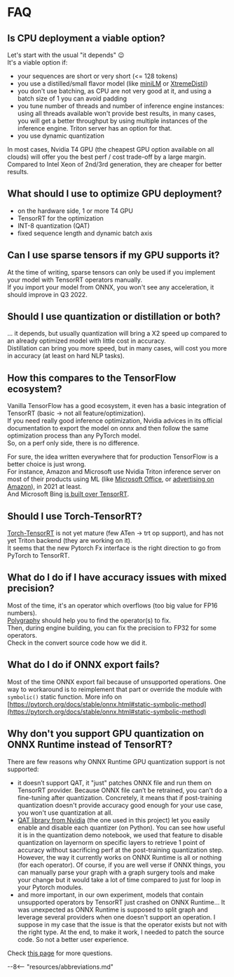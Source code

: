 # FAQ

## Is CPU deployment a viable option?

Let's start with the usual "it depends" :wink:  
It's a viable option if:

* your sequences are short or very short (<= 128 tokens)
* you use a distilled/small flavor model (like [miniLM](https://arxiv.org/abs/2002.10957) or [XtremeDistil](https://www.microsoft.com/en-us/research/uploads/prod/2020/04/XtremeDistil_ACL_2020.pdf))
* you don't use batching, as CPU are not very good at it, and using a batch size of 1 you can avoid padding
* you tune number of threads and number of inference engine instances:
using all threads available won't provide best results, 
in many cases, you will get a better throughput by using multiple instances of the inference engine. 
Triton server has an option for that.
* you use dynamic quantization

In most cases, Nvidia T4 GPU (the cheapest GPU option available on all clouds) will offer you the best perf / cost trade-off by a large margin.  
Compared to Intel Xeon of 2nd/3rd generation, they are cheaper for better results.

## What should I use to optimize GPU deployment?

* on the hardware side, 1 or more T4 GPU
* TensorRT for the optimization
* INT-8 quantization (QAT)
* fixed sequence length and dynamic batch axis

## Can I use sparse tensors if my GPU supports it?

At the time of writing, sparse tensors can only be used if you implement your model with TensorRT operators manually.  
If you import your model from ONNX, you won't see any acceleration, it should improve in Q3 2022.

## Should I use quantization or distillation or both?

... it depends, but usually quantization will bring a X2 speed up compared to an already optimized model with little cost in accuracy.  
Distillation can bring you more speed, but in many cases, will cost you more in accuracy (at least on hard NLP tasks).

## How this compares to the TensorFlow ecosystem?

Vanilla TensorFlow has a good ecosystem, it even has a basic integration of TensorRT (basic -> not all feature/optimization).   
If you need really good inference optimization, Nvidia advices in its official documentation to export the model on onnx and then follow the same optimization process than any PyTorch model.  
So, on a perf only side, there is no difference.

For sure, the idea written everywhere that for production TensorFlow is a better choice is just wrong.  
For instance, Amazon and Microsoft use Nvidia Triton inference server on most of their products using ML (like [Microsoft Office](https://reg.rainfocus.com/flow/nvidia/nvidiagtc/ap2/page/sessioncatalog/session/1629317744587001TJe7), or [advertising on Amazon](https://reg.rainfocus.com/flow/nvidia/nvidiagtc/ap2/page/sessioncatalog/session/16301005050970010fZk)), in 2021 at least.  
And Microsoft Bing [is built over TensorRT](https://blogs.bing.com/Engineering-Blog/october-2021/Bing-delivers-more-contextualized-search-using-quantized-transformer-inference-on-NVIDIA-GPUs-in-Azu).

## Should I use Torch-TensorRT?

[Torch-TensorRT](https://github.com/NVIDIA/Torch-TensorRT) is not yet mature (few ATen -> trt op support), and has not yet Triton backend (they are working on it).  
It seems that the new Pytorch Fx interface is the right direction to go from PyTorch to TensorRT.

## What do I do if I have accuracy issues with mixed precision?

Most of the time, it's an operator which overflows (too big value for FP16 numbers).  
[Polygraphy](https://github.com/NVIDIA/TensorRT/tree/master/tools/Polygraphy) should help you to find the operator(s) to fix.  
Then, during engine building, you can fix the precision to FP32 for some operators.  
Check in the convert source code how we did it.

## What do I do if ONNX export fails?

Most of the time ONNX export fail because of unsupported operations.
One way to workaround is to reimplement that part or override the module with `symbolic()` static function.
More info on [https://pytorch.org/docs/stable/onnx.html#static-symbolic-method](https://pytorch.org/docs/stable/onnx.html#static-symbolic-method)

## Why don't you support GPU quantization on ONNX Runtime instead of TensorRT?

There are few reasons why ONNX Runtime GPU quantization support is not supported:

* it doesn’t support QAT, it "just" patches ONNX file and run them on TensorRT provider. Because ONNX file can’t be retrained, you can't do a fine-tuning after quantization. Concretely, it means that if post-training quantization doesn't provide accuracy good enough for your use case, you won't use quantization at all.
* [QAT library from Nvidia](https://github.com/NVIDIA/TensorRT/tree/main/tools/pytorch-quantization) (the one used in this project) let you easily enable and disable each quantizer (on Python). You can see how useful it is in the quantization demo notebook, we used that feature to disable quantization on layernorm on specific layers to retrieve 1 point of accuracy without sacrificing perf at the post-training quantization step. However, the way it currently works on ONNX Runtime is all or nothing (for each operator). Of course, if you are well verse if ONNX things, you can manually parse your graph with a graph surgery tools and make your change but it would take a lot of time compared to just for loop in your Pytorch modules.
* and more important, in our own experiment, models that contain unsupported operators by TensorRT just crashed on ONNX Runtime… It was unexpected as ONNX Runtime is supposed to split graph and leverage several providers when one doesn't support an operation. I suppose in my case that the issue is that the operator exists but not with the right type. At the end, to make it work, I needed to patch the source code. So not a better user experience.

Check [this page](https://elinux.org/TensorRT/ONNX) for more questions.

--8<-- "resources/abbreviations.md"